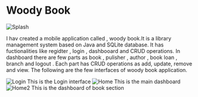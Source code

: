 # Woody Book

![Splash](https://github.com/malithisamarajeewa/Library-System/assets/136239464/cde38fc8-9fdc-43ff-ba61-a26a55f8e9b3)

I hav created a mobile application called , woody book.It is a library management system based on Java and SQLite database. It has fuctionalities like regidter , login , dashbooard and CRUD operations. In dashboard there are few parts as book , pulisher , author , book loan , branch and logout . Each part has CRUD operations as add, update, remove and view. The following are the few interfaces of woody book application.

![Login](https://github.com/malithisamarajeewa/Library-System/assets/136239464/bad2cdb1-8f5a-48c5-ba9c-cb1237d708b7)
This is the Login interface
![Home](https://github.com/malithisamarajeewa/Library-System/assets/136239464/6167986f-4483-4c7d-b91f-ba7ad3650c56)
This is the main dashboard
![Home2](https://github.com/malithisamarajeewa/Library-System/assets/136239464/ff1577aa-a54b-464c-9861-43506e19cae8)
This is the dashboard of book section



